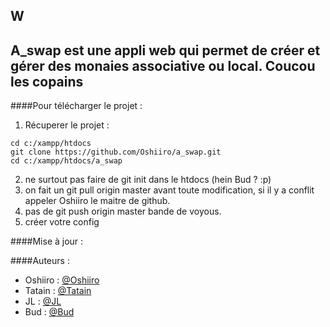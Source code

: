 ## W

A_swap est une appli web qui permet de créer et gérer des monaies associative ou local.
Coucou les copains
---

####Pour télécharger le projet :

1. Récuperer le projet :

  ```
  cd c:/xampp/htdocs
  git clone https://github.com/Oshiiro/a_swap.git
  cd c:/xampp/htdocs/a_swap

  ```

2. ne surtout pas faire de git init dans le htdocs (hein Bud ? :p)
3. on fait un git pull origin master avant toute modification, si il y a conflit appeler Oshiiro le maitre de github.
4. pas de git push origin master bande de voyous.
5. créer votre config


####Mise à jour :




####Auteurs :
* Oshiiro : [@Oshiiro](https://github.com/Oshiiro)
* Tatain : [@Tatain](https://github.com/tatain1)
* JL : [@JL](https://github.com/J-Hell-P)
* Bud : [@Bud](https://github.com/Big-Bud)
